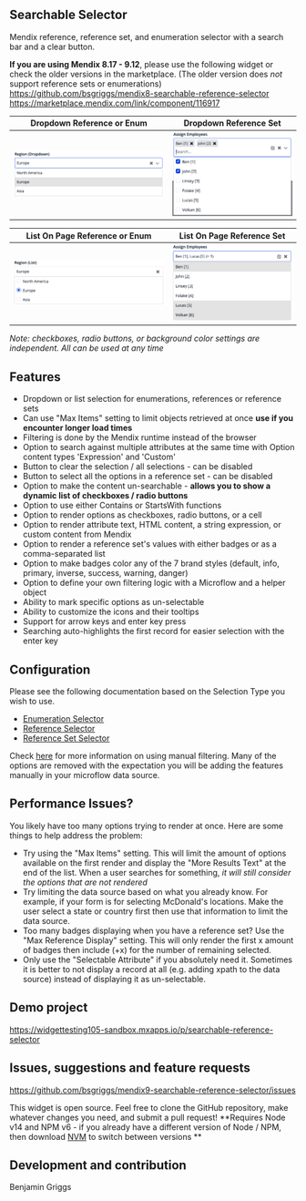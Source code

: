 ## Searchable Selector

Mendix reference, reference set, and enumeration selector with a search bar and a clear button.

**If you are using Mendix 8.17 - 9.12**, please use the following widget or check the older versions in the marketplace. (The older version does *not* support reference sets or enumerations)  
https://github.com/bsgriggs/mendix8-searchable-reference-selector  
https://marketplace.mendix.com/link/component/116917  

| Dropdown Reference or Enum | Dropdown Reference Set |  
| ------------- | ------------- |  
| ![DropdownRef](https://github.com/bsgriggs/mendix9-searchable-reference-selector/blob/media/v4/demoDrop.png)   | ![DropdownRefSet](https://github.com/bsgriggs/mendix9-searchable-reference-selector/blob/media/v4/demoDropSet.png)   |  


| List On Page Reference or Enum | List On Page Reference Set |  
| ------------- | ------------- |  
| ![ListRef](https://github.com/bsgriggs/mendix9-searchable-reference-selector/blob/media/v4/demoList.png)   | ![ListRefSet](https://github.com/bsgriggs/mendix9-searchable-reference-selector/blob/media/v4/demoListSet.png)   |  

*Note: checkboxes, radio buttons, or background color settings are independent. All can be used at any time*

## Features

-   Dropdown or list selection for enumerations, references or reference sets
-   Can use "Max Items" setting to limit objects retrieved at once **use if you encounter longer load times**
-   Filtering is done by the Mendix runtime instead of the browser
-   Option to search against multiple attributes at the same time with Option content types 'Expression' and 'Custom'
-   Button to clear the selection / all selections - can be disabled
-   Button to select all the options in a reference set - can be disabled
-   Option to make the content un-searchable - **allows you to show a dynamic list of checkboxes / radio buttons**
-   Option to use either Contains or StartsWith functions
-   Option to render options as checkboxes, radio buttons, or a cell
-   Option to render attribute text, HTML content, a string expression, or custom content from Mendix 
-   Option to render a reference set's values with either badges or as a comma-separated list
-   Option to make badges color any of the 7 brand styles (default, info, primary, inverse, success, warning, danger)
-   Option to define your own filtering logic with a Microflow and a helper object
-   Ability to mark specific options as un-selectable
-   Ability to customize the icons and their tooltips
-   Support for arrow keys and enter key press
-   Searching auto-highlights the first record for easier selection with the enter key

## Configuration  
Please see the following documentation based on the Selection Type you wish to use.
-   [Enumeration Selector](docs/Enumeration.md)
-   [Reference Selector](docs/Reference.md)
-   [Reference Set Selector](docs/ReferenceSet.md)

Check [here](docs/ManualFiltering.md) for more information on using manual filtering. Many of the options are removed with the expectation you will be adding the features manually in your microflow data source.

## Performance Issues?
You likely have too many options trying to render at once. Here are some things to help address the problem:  
-   Try using the "Max Items" setting. This will limit the amount of options available on the first render and display the "More Results Text" at the end of the list. When a user searches for something, *it will still consider the options that are not rendered*
-   Try limiting the data source based on what you already know. For example, if your form is for selecting McDonald's locations. Make the user select a state or country first then use that information to limit the data source.
-   Too many badges displaying when you have a reference set? Use the "Max Reference Display" setting. This will only render the first x amount of badges then include (+x) for the number of remaining selected.
-   Only use the "Selectable Attribute" if you absolutely need it. Sometimes it is better to not display a record at all (e.g. adding xpath to the data source) instead of displaying it as un-selectable.

## Demo project

https://widgettesting105-sandbox.mxapps.io/p/searchable-reference-selector

## Issues, suggestions and feature requests

https://github.com/bsgriggs/mendix9-searchable-reference-selector/issues

This widget is open source. Feel free to clone the GitHub repository, make whatever changes you need, and submit a pull request! 
**Requires Node v14 and NPM v6 - if you already have a different version of Node / NPM, then download [NVM](https://github.com/nvm-sh/nvm) to switch between versions **

## Development and contribution

Benjamin Griggs
